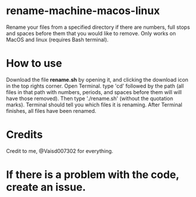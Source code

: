 # rename-machine-macos-linux
Rename your files from a specified directory if there are numbers, full stops and spaces before them that you would like to remove. Only works on MacOS and linux (requires Bash terminal).
# **How to use**
Download the file **rename.sh** by opening it, and clicking the download icon in the top rights corner.
Open Terminal. type 'cd' followed by the path (all files in that path with numbers, periods, and spaces before them will will have those removed).
Then type './rename.sh' (without the quotation marks). Terminal should tell you which files it is renaming.
After Terminal finishes, all files have been renamed.
# **Credits**
Credit to me, @Vaisd007302 for everything.

# If there is a problem with the code, create an issue.
